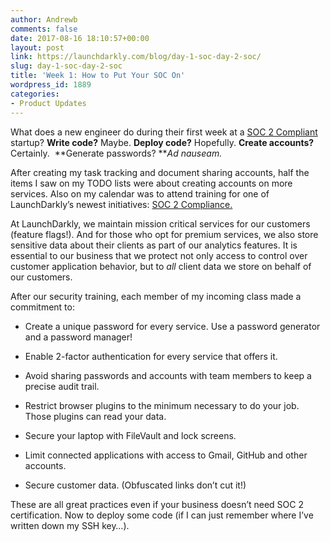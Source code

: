 ```yaml
---
author: Andrewb
comments: false
date: 2017-08-16 18:10:57+00:00
layout: post
link: https://launchdarkly.com/blog/day-1-soc-day-2-soc/
slug: day-1-soc-day-2-soc
title: 'Week 1: How to Put Your SOC On'
wordpress_id: 1889
categories:
- Product Updates
---
```


What does a new engineer do during their first week at a [SOC 2 Compliant](https://blog.launchdarkly.com/launched-launchdarkly-soc-2-certification/) startup? **Write code?** Maybe. **Deploy code?** Hopefully. **Create accounts?** Certainly.  **Generate passwords? **_Ad nauseam._

After creating my task tracking and document sharing accounts, half the items I saw on my TODO lists were about creating accounts on more services. Also on my calendar was to attend training for one of LaunchDarkly’s newest initiatives: [SOC 2 Compliance.](https://blog.launchdarkly.com/launched-launchdarkly-soc-2-certification/)

At LaunchDarkly, we maintain mission critical services for our customers (feature flags!). And for those who opt for premium services, we also store sensitive data about their clients as part of our analytics features. It is essential to our business that we protect not only access to control over customer application behavior, but to _all_ client data we store on behalf of our customers.

After our security training, each member of my incoming class made a commitment to:



 	
  * Create a unique password for every service. Use a password generator and a password manager!

 	
  * Enable 2-factor authentication for every service that offers it.

 	
  * Avoid sharing passwords and accounts with team members to keep a precise audit trail.

 	
  * Restrict browser plugins to the minimum necessary to do your job. Those plugins can read your data.

 	
  * Secure your laptop with FileVault and lock screens.

 	
  * Limit connected applications with access to Gmail, GitHub and other accounts.

 	
  * Secure customer data. (Obfuscated links don’t cut it!)


These are all great practices even if your business doesn’t need SOC 2 certification. Now to deploy some code (if I can just remember where I’ve written down my SSH key…).
